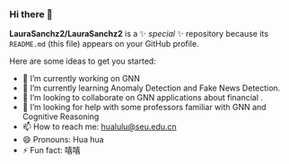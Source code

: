 ### Hi there 👋


**LauraSanchz2/LauraSanchz2** is a ✨ _special_ ✨ repository because its `README.md` (this file) appears on your GitHub profile.

Here are some ideas to get you started:

- 🔭 I’m currently working on GNN
- 🌱 I’m currently learning Anomaly Detection and Fake News Detection.
- 👯 I’m looking to collaborate on GNN applications about financial .
- 🤔 I’m looking for help with some professors familiar with GNN and Cognitive Reasoning
- 📫 How to reach me: hualulu@seu.edu.cn
- 😄 Pronouns: Hua hua
- ⚡ Fun fact: 嘻嘻
